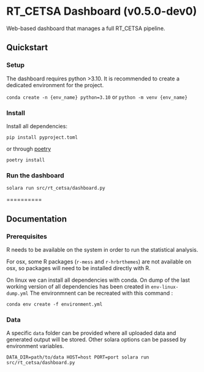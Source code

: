 # RT_CETSA Dashboard (v0.5.0-dev0)

Web-based dashboard that manages a full RT_CETSA pipeline.

## Quickstart

### Setup

The dashboard requires python >3.10.
It is recommended to create a dedicated environment for the project.

```conda create -n {env_name} python=3.10``` or ```python -m venv {env_name}```

### Install

Install all dependencies:

```pip install pyproject.toml```

or through [poetry](https://python-poetry.org/docs/#installing-with-the-official-installer)

```poetry install```

### Run the dashboard

```solara run src/rt_cetsa/dashboard.py```

==========

## Documentation

### Prerequisites


R needs to be available on the system in order to run the statistical analysis.

For osx, some R packages (`r-mess` and `r-hrbrthemes`) are not available on osx, so packages will need to be installed  directly with R.

On linux we can install all dependencies with conda.
On dump of the last working version of all dependencies has been created in `env-linux-dump.yml`
The environmnent can be recreated with this command :

`conda env create -f environment.yml`


### Data

A specific `data` folder can be provided where all uploaded data and generated output will be stored. Other solara options can be passed by environment variables.

```DATA_DIR=path/to/data HOST=host PORT=port solara run src/rt_cetsa/dashboard.py```

